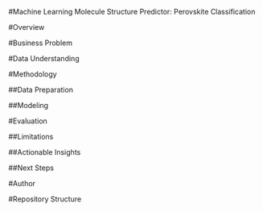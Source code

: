 #Machine Learning Molecule Structure Predictor: Perovskite Classification

#Overview

#Business Problem

#Data Understanding

#Methodology

##Data Preparation

##Modeling

#Evaluation

##Limitations

##Actionable Insights

##Next Steps

#Author

#Repository Structure

